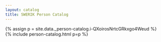 ```yaml
---
layout: catalog
title: SWERIK Person Catalog
---
```

{% assign p = site.data._person-catalog.i-QXoirosNrtcGRkxgo4Weud %}
{% include person-catalog.html p=p %}

